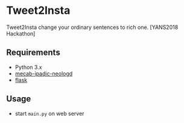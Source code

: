 # Tweet2Insta
Tweet2Insta change your ordinary sentences to rich one. [YANS2018 Hackathon]

## Requirements
+ Python 3.x
+ [mecab-ipadic-neologd](https://github.com/neologd/mecab-ipadic-neologd/)
+ [flask](http://flask.pocoo.org/)

## Usage
+ start `main.py` on web server
